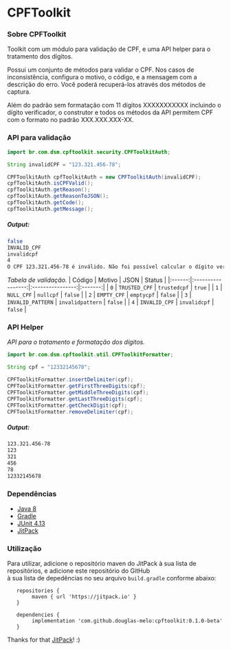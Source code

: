 # CPFToolkit

### Sobre CPFToolkit
Toolkit com um módulo para validação de CPF, e uma API helper para o tratamento dos dígitos.

Possui um conjunto de métodos para validar o CPF. Nos casos de inconsistência, configura o motivo, 
o código, e a mensagem com a descrição do erro. Você poderá recuperá-los através dos métodos de captura.

Além do padrão sem formatação com 11 dígitos XXXXXXXXXXX incluindo o dígito verificador, 
o construtor e todos os métodos da API permitem CPF com o formato no padrão XXX.XXX.XXX-XX.

### API para validação
```java
import br.com.dsm.cpftoolkit.security.CPFToolkitAuth;

String invalidCPF = "123.321.456-78";

CPFToolkitAuth cpfToolkitAuth = new CPFToolkitAuth(invalidCPF);
cpfToolkitAuth.isCPFValid();
cpfToolkitAuth.getReason();
cpfToolkitAuth.getReasonToJSON();
cpfToolkitAuth.getCode();
cpfToolkitAuth.getMessage();
```
##### Output:
```bash
false
INVALID_CPF
invalidcpf
4
O CPF 123.321.456-78 é inválido. Não foi possível calcular o dígito verificador.
```
*Tabela de validação.*
| Código |       Motivo      |       JSON       |  Status |
|:------:|:-----------------:|:----------------:|:-------:|
|   `0`  |   `TRUSTED_CPF`   |   `trustedcpf`   |  `true` |
|   `1`  |     `NULL_CPF`    |     `nullcpf`    | `false` |
|   `2`  |    `EMPTY_CPF`    |    `emptycpf`    | `false` |
|   `3`  | `INVALID_PATTERN` | `invalidpattern` | `false` |
|   `4`  |   `INVALID_CPF`   |   `invalidcpf`   | `false` |
### API Helper
*API para o tratamento e formatação dos dígitos.*
```java
import br.com.dsm.cpftoolkit.util.CPFToolkitFormatter;

String cpf = "12332145678";

CPFToolkitFormatter.insertDelimiter(cpf);
CPFToolkitFormatter.getFirstThreeDigits(cpf);
CPFToolkitFormatter.getMiddleThreeDigits(cpf);
CPFToolkitFormatter.getLastThreeDigits(cpf);
CPFToolkitFormatter.getCheckDigit(cpf);
CPFToolkitFormatter.removeDelimiter(cpf);
```
##### Output:
```bash
123.321.456-78
123
321
456
78
12332145678
```
### Dependências
* [Java 8](https://www.oracle.com/technetwork/pt/java/javase/downloads/index.html)
* [Gradle](https://github.com/gradle/gradle)
* [JUnit 4.13](https://github.com/junit-team/junit4)
* [JitPack](https://github.com/jitpack/jitpack.io)

### Utilização
Para utilizar, adicione o repositório maven do JitPack à sua lista de repositórios, e adicione este repositório do GitHub  
à sua lista de depedências no seu arquivo `build.gradle` conforme abaixo:
```
   repositories {
        maven { url 'https://jitpack.io' }
   }

   dependencies {
        implementation 'com.github.douglas-melo:cpftoolkit:0.1.0-beta'
   }
```
Thanks for that [JitPack](https://github.com/jitpack/jitpack.io)! :)